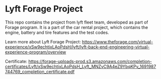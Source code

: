 # Lyft Forage Project
This repo contains the project from lyft fleet team, developed as part of Forage program. It is a part of the car rental project, which contains the engine, battery and tire features and the test codes. 

Learn more about Lyft Forage Project: https://www.theforage.com/virtual-experience/xSw9echtixLAoPdsH/lyft/lyft-back-end-engineering-virtual-experience-program/overview

Certificate: https://forage-uploads-prod.s3.amazonaws.com/completion-certificates/Lyft/xSw9echtixLAoPdsH_Lyft_MNZvC9A4eZ9YbqKPv_1691987744769_completion_certificate.pdf

